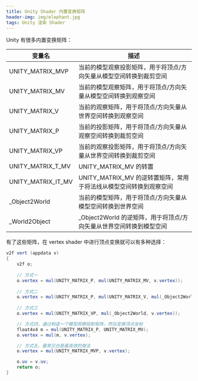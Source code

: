 ```yaml
---
title: Unity Shader 内置变换矩阵
header-img: img/elephant.jpg
tags: Unity 渲染 Shader
---
```


Unity 有很多内置变换矩阵：

|      变量名         |                           描述                                            |
| ------------------- | ------------------------------------------------------------------------- |
| UNITY_MATRIX_MVP    | 当前的模型观察投影矩阵，用于将顶点/方向矢量从模型空间转换到裁剪空间       |
| UNITY_MATRIX_MV     | 当前的模型观察矩阵，用于将顶点/方向矢量从模型空间转换到观察空间           |
| UNITY_MATRIX_V      | 当前的观察矩阵，用于将顶点/方向矢量从世界空间转换到观察空间               |
| UNITY_MATRIX_P      | 当前的投影矩阵，用于将顶点/方向矢量从观察空间转换到裁剪空间               |
| UNITY_MATRIX_VP     | 当前的观察投影矩阵，用于将顶点/方向矢量从世界空间转换到裁剪空间           |
| UNITY_MATRIX_T_MV   | UNITY_MATRIX_MV 的转置                                                    |
| UNITY_MATRIX_IT_MV  | UNITY_MATRIX_MV 的逆转置矩阵，常用于将法线从模型空间转换到观察空间        |
| _Object2World       | 当前的模型矩阵，用于将顶点/方向矢量从模型空间转换到世界空间               |
| _World2Object       | _Object2World 的逆矩阵，用于将顶点/方向矢量从世界空间转换到模型空间       |

有了这些矩阵，在 vertex shader 中进行顶点变换就可以有多种选择：

```GLSL
v2f vert (appdata v)
{
	v2f o;
	
	// 方式一	
	o.vertex = mul(UNITY_MATRIX_P, mul(UNITY_MATRIX_MV, v.vertex));
	
	// 方式二
	o.vertex = mul(UNITY_MATRIX_P, mul(UNITY_MATRIX_V, mul(_Object2World, v.vertex)));
	
	// 方式三	
	o.vertex = mul(UNITY_MATRIX_VP, mul(_Object2World, v.vertex));

	// 方式四，通过构造一个模型观察投影矩阵，然后变换顶点坐标	
	float4x4 m = mul(UNITY_MATRIX_P, UNITY_MATRIX_MV);
	o.vertex = mul(m, v.vertex);

	// 方式五，最常见也是最高效的做法	
	o.vertex = mul(UNITY_MATRIX_MVP, v.vertex);

	o.uv = v.uv;
	return o;
}

```
